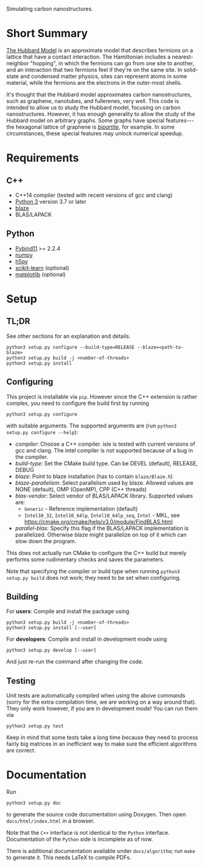 Simulating carbon nanostructures.

# Short Summary

[The Hubbard Model][hubbard] is an approximate model that describes fermions on a lattice that have a contact interaction.  The Hamiltonian  includes a nearest-neighbor "hopping", in which the fermions can go from one site to another, and an interaction that two fermions feel if they're on the same site.  In solid-state and condensed matter physics, sites can represent atoms in some material, while the fermions are the electrons in the outer-most shells.

It's thought that the Hubbard model approximates carbon nanostructures, such as graphene, nanotubes, and fullerenes, very well.  This code is intended to allow us to study the Hubbard model, focusing on carbon nanostructures.  However, it has enough generality to allow the study of the Hubbard model on arbitrary graphs.  Some graphs have special features---the hexagonal lattice of graphene is [*bipartite*](https://en.wikipedia.org/wiki/Bipartite_graph), for example.  In some circumstances, these special features may unlock numerical speedup.

[hubbard]:  https://doi.org/10.1098%2Frspa.1963.0204


# Requirements

## C++
- C++14 compiler (tested with recent versions of gcc and clang)
- [Python 3](https://www.python.org/) version 3.7 or later
- [blaze](https://bitbucket.org/blaze-lib/blaze)
- BLAS/LAPACK

## Python
- [Pybind11](https://github.com/pybind/pybind11) >= 2.2.4
- [numpy](http://www.numpy.org/)
- [h5py](http://www.h5py.org/)
- [scikit-learn](http://scikit-learn.org/stable/) (optional)
- [matplotlib](https://matplotlib.org/) (optional)

# Setup

## TL;DR
See other sections for an explanation and details.
```
python3 setup.py configure --build-type=RELEASE --blaze=<path-to-blaze>
python3 setup.py build -j <number-of-threads>
python3 setup.py install
```

## Configuring
This project is installable via `pip`. However since the C++ extension is rather complex, you need to configure the build first by running
```
python3 setup.py configure
```
with suitable arguments. The supported arguments are (run `python3 setup.py configure --help`):
- *compiler*: Choose a C++ compiler. isle is tested with current versions of gcc and clang. The intel compiler is not supported because of a bug in the compiler.
- *build-type*: Set the CMake build type. Can be DEVEL (default), RELEASE, DEBUG
- *blaze*: Point to blaze installation (has to contain `blaze/Blaze.h`)
- *blaze-parallelism*: Select parallelism used by blaze. Allowed values are NONE (default), OMP (OpenMP), CPP (C++ threads)
- *blas-vendor*: Select vendor of BLAS/LAPACK library. Supported values are:
    - `Generic` - Reference implementation (default)
    - `Intel10_32`, `Intel10_64lp`, `Intel10_64lp_seq`, `Intel` - MKL, see https://cmake.org/cmake/help/v3.0/module/FindBLAS.html
- *parallel-blas*: Specify this flag if the BLAS/LAPACK implementation is parallelized. Otherwise blaze might parallelize on top of it which can slow down the program.

This does not actually run CMake to configure the C++ build but merely performs some rudimentary checks and saves the parameters.

Note that specifying the compiler or build type when running `python3 setup.py build` does not work; they need to be set when configuring.

## Building
For **users**:
Compile and install the package using
```
python3 setup.py build -j <number-of-threads>
python3 setup.py install [--user]
```

For **developers**:
Compile and install in development mode using
```
python3 setup.py develop [--user]
```
And just re-run the command after changing the code.

## Testing
Unit tests are automatically compiled when using the above commands (sorry for the extra compilation time, we are working on a way around that).
They only work however, if you are in development mode!
You can run them via
```
python3 setup.py test
```
Keep in mind that some tests take a long time because they need to process fairly big matrices in an inefficient way to make sure the efficient algorithms are correct.

# Documentation
Run
```
python3 setup.py doc
```
to generate the source code documentation using Doxygen. Then open `docs/html/index.html` in a browser.

Note that the `C++` interface is not identical to the `Python` interface. Documentation of the `Python` side is incomplete as of now.

There is additional documentation available under `docs/algorithm`; run `make` to generate it. This needs LaTeX to compile PDFs.
